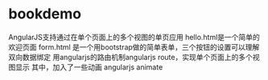 # bookdemo
AngularJS支持通过在单个页面上的多个视图的单页应用
hello.html是一个简单的欢迎页面
form.html 是一个用bootstrap做的简单表单，三个按钮的设置可以理解双向数据绑定
用angularjs的路由机制angularjs route，实现单个页面上的多个视图显示
其中，加入了一些动画 angularjs animate
